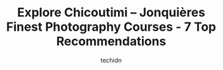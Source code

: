 ---
layout: ampstory
image: https://i0.wp.com/www.auto.or.id/wp-content/uploads/2023/06/infographie-mely-photographie-0-chicoutimi-jonquic3a8re-1686327526.jpeg?resize=640,853
author: techidn
featured: false
description: Chicoutimi – Jonquière, Quebec, Canada is a haven for Photography Courses enthusiasts, boasting an impressive array of 7 top-notch establishments. Whether youre a seasoned connoisseur or
title: Explore Chicoutimi – Jonquières Finest Photography Courses - 7 Top Recommendations
cover:
   title: Explore Chicoutimi – Jonquières Finest Photography Courses - 7 Top Recommendations
   subtitle: AUTO.OR.ID
   background: https://www.auto.or.id/wp-content/uploads/2023/06/infographie-mely-photographie-0-chicoutimi-jonquic3a8re-1686327526.jpeg

pages: 
 - layout: thirds
   top: <h1>#1 Centre Japonais De La Photo</h1>
   bottom: "<p>Super service !</p>"
   background: https://www.auto.or.id/wp-content/uploads/2023/06/infographie-mely-photographie-1-chicoutimi-jonquic3a8re-1686327528.jpeg
   backgroundblur: true
 - layout: thirds
   top: <h1>#2 Photo Justin Maltais</h1>
   bottom: "<p>376 Rue Racine E, Chicoutimi, QC G7H 1T3, Canada</p>"
   background: https://www.auto.or.id/wp-content/uploads/2023/06/infographie-mely-photographie-2-chicoutimi-jonquic3a8re-1686327528.jpeg
   cta:
      link: https://www.auto.or.id/explore-chicoutimi-jonquieres-finest-photography-courses-7-top-recommendations/
      text: Explore Chicoutimi – Jonquières Finest Photography Courses - 7 Top Recommendations
 - layout: thirds
   top: <h1>#3 Vocational Training Center</h1>
   bottom: "<p>3460 Royaume Blvd, Jonquière, Quebec G7S 5T2, Canada</p>"
   background: https://images.unsplash.com/photo-1545609904-f2f11654638d?ixlib=rb-4.0.3&ixid=MnwxMjA3fDB8MHxwaG90by1wYWdlfHx8fGVufDB8fHx8&auto=format&fit=crop&w=640&h=853&q=80
   cta:
      link: https://www.auto.or.id/explore-chicoutimi-jonquieres-finest-photography-courses-7-top-recommendations/
      text: Explore Chicoutimi – Jonquières Finest Photography Courses - 7 Top Recommendations
 - layout: thirds
   top: <h1>#4 Jaëlle Francoeur Photographe</h1>
   bottom: "<p>328 Rue St Éphrem, Chicoutimi, QC G7G 2W6, Canada</p>"
   background: https://images.unsplash.com/photo-1628685083829-d31d88bb2757?ixlib=rb-4.0.3&ixid=MnwxMjA3fDB8MHxwaG90by1wYWdlfHx8fGVufDB8fHx8&auto=format&fit=crop&w=640&h=853&q=80
   cta:
      link: https://www.auto.or.id/explore-chicoutimi-jonquieres-finest-photography-courses-7-top-recommendations/
      text: Explore Chicoutimi – Jonquières Finest Photography Courses - 7 Top Recommendations
 - layout: thirds
   top: <h1>#5 Training Center Générale Des Adultes Des Rives-Du-Saguenay, Pavillon Laure-Conan</h1>
   bottom: "<p>847 Rue Georges Vanier, Chicoutimi, QC G7H 4M1, Canada</p>"
   background: https://images.unsplash.com/photo-1570730325943-d6cc45ec31b2?ixlib=rb-4.0.3&ixid=MnwxMjA3fDB8MHxwaG90by1wYWdlfHx8fGVufDB8fHx8&auto=format&fit=crop&w=640&h=853&q=80
   cta:
      link: https://www.auto.or.id/explore-chicoutimi-jonquieres-finest-photography-courses-7-top-recommendations/
      text: Explore Chicoutimi – Jonquières Finest Photography Courses - 7 Top Recommendations
 - layout: thirds
   top: <h1>#6 Parc De la Colline</h1>
   bottom: "<p>630 Rue Cabot, Chicoutimi, QC G7G 4G8, Canada</p>"
   background: https://images.unsplash.com/photo-1579124688690-5476c5d01fde?ixlib=rb-4.0.3&ixid=MnwxMjA3fDB8MHxwaG90by1wYWdlfHx8fGVufDB8fHx8&auto=format&fit=crop&w=640&h=853&q=80
   cta:
      link: https://www.auto.or.id/explore-chicoutimi-jonquieres-finest-photography-courses-7-top-recommendations/
      text: Explore Chicoutimi – Jonquières Finest Photography Courses - 7 Top Recommendations
 - layout: thirds
   top: <h1>#7 Maplo-Photo photographe Agréé Google et Matterport 3D-360</h1>
   bottom: "<p>3686 Rue du Régiment, Jonquière, QC G7X 9V7, Canada</p>"
   background: https://images.unsplash.com/photo-1604755940773-d7d32c4e43e1?ixlib=rb-4.0.3&ixid=MnwxMjA3fDB8MHxwaG90by1wYWdlfHx8fGVufDB8fHx8&auto=format&fit=crop&w=640&h=853&q=80
   cta:
      link: https://www.auto.or.id/explore-chicoutimi-jonquieres-finest-photography-courses-7-top-recommendations/
      text: Explore Chicoutimi – Jonquières Finest Photography Courses - 7 Top Recommendations
 - layout: thirds
   middle: Continue reading...
   background: https://images.unsplash.com/photo-1608839968395-12aed2154570?ixlib=rb-4.0.3&ixid=MnwxMjA3fDB8MHxwaG90by1wYWdlfHx8fGVufDB8fHx8&auto=format&fit=crop&w=640&h=853&q=80
   cta:
      link: https://www.auto.or.id/explore-chicoutimi-jonquieres-finest-photography-courses-7-top-recommendations/
      text: Explore Chicoutimi – Jonquières Finest Photography Courses - 7 Top Recommendations

---